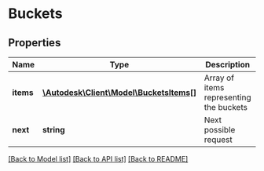 # Buckets

## Properties
Name | Type | Description | Notes
------------ | ------------- | ------------- | -------------
**items** | [**\Autodesk\Client\Model\BucketsItems[]**](BucketsItems.md) | Array of items representing the buckets | 
**next** | **string** | Next possible request | 

[[Back to Model list]](../README.md#documentation-for-models) [[Back to API list]](../README.md#documentation-for-api-endpoints) [[Back to README]](../README.md)


